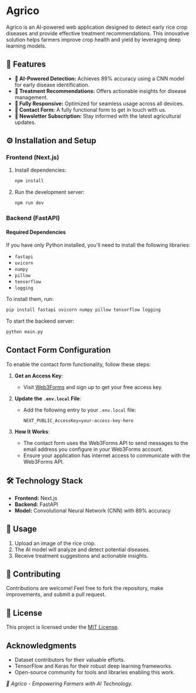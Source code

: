 # Agrico

Agrico is an AI-powered web application designed to detect early rice crop diseases and provide effective treatment recommendations. This innovative solution helps farmers improve crop health and yield by leveraging deep learning models.

## 🌿 Features

- **🚀 AI-Powered Detection:** Achieves 89% accuracy using a CNN model for early disease identification.
- **💊 Treatment Recommendations:** Offers actionable insights for disease management.
- **📱 Fully Responsive:** Optimized for seamless usage across all devices.
- **📧 Contact Form:** A fully functional form to get in touch with us.
- **📰 Newsletter Subscription:** Stay informed with the latest agricultural updates.


## ⚙️ Installation and Setup

### Frontend (Next.js)

1. Install dependencies:
   ```bash
   npm install
   ```

2. Run the development server:
   ```bash
   npm run dev
   ```

### Backend (FastAPI)

#### Required Dependencies

If you have only Python installed, you'll need to install the following libraries:

- `fastapi`
- `uvicorn`
- `numpy`
- `pillow`
- `tensorflow`
- `logging`

To install them, run:

```bash
pip install fastapi uvicorn numpy pillow tensorflow logging
```

To start the backend server:

```bash
python main.py
```
## Contact Form Configuration

To enable the contact form functionality, follow these steps:

1. **Get an Access Key**:
   - Visit [Web3Forms](https://web3forms.com/) and sign up to get your free access key.

2. **Update the `.env.local` File**:
   - Add the following entry to your `.env.local` file:
     ```env
     NEXT_PUBLIC_AccessKey=your-access-key-here
     ```

3. **How It Works**:
   - The contact form uses the Web3Forms API to send messages to the email address you configure in your Web3Forms account.
   - Ensure your application has internet access to communicate with the Web3Forms API.

## 🛠 Technology Stack

- **Frontend:** Next.js
- **Backend:** FastAPI
- **Model:** Convolutional Neural Network (CNN) with 89% accuracy


## 🚀 Usage

1. Upload an image of the rice crop.
2. The AI model will analyze and detect potential diseases.
3. Receive treatment suggestions and actionable insights.


## 🤝 Contributing

Contributions are welcome! Feel free to fork the repository, make improvements, and submit a pull request.


## 📜 License

This project is licensed under the [MIT License](LICENSE).

## Acknowledgments
- Dataset contributors for their valuable efforts.
- TensorFlow and Keras for their robust deep learning frameworks.
- Open-source community for tools and libraries enabling this work. 


*🌾 Agrico - Empowering Farmers with AI Technology.*


